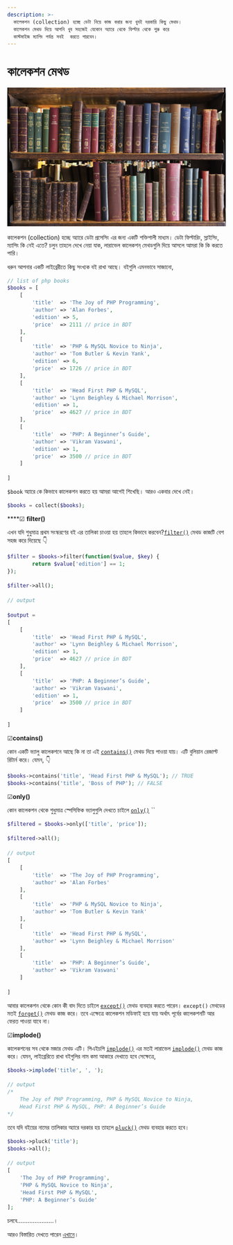 ```yaml
---
description: >-
  কালেকশন (collection) হচ্ছে ডেটা নিয়ে কাজ করার জন্য খুবই দরকারি কিছু মেথড।
  কালেকশন মেথড দিয়ে আপনি খুব সহজেই যেকোন অ্যারে থেকে ফিল্টার থেকে শুরু করে
  কাস্টমাইজ ম্যাপিং পর্যন্ত সবই  করতে পারবেন।
---
```


# কালেকশন মেথড

![Scope of Collection.  Source: London Library](../.gitbook/assets/scope.jpg)

কালেকশন \(collection\) হচ্ছে অ্যারে ডেটা প্রসেসিং এর জন্য একটি শক্তিশালী মাধ্যম। ডেটা ফিল্টারিং, স্লাইসিং, ম্যাপিং কি নেই এতে? চলুন তাহলে দেখে নেয়া যাক, লারাভেল কালেকশন্ মেথডগুলি দিয়ে আসলে আমরা কি কি করতে পারি।

ধরুন আপনার একটি লাইব্রেরীতে কিছু সংখ্যক বই রাখা আছে। বইগুলি এমনভাবে সাজানো,

```php
// list of php books
$books = [
    [
        'title'  => 'The Joy of PHP Programming',
        'author' => 'Alan Forbes',
        'edition' => 5,
        'price'  => 2111 // price in BDT
    ],
    [
        'title'  => 'PHP & MySQL Novice to Ninja',
        'author' => 'Tom Butler & Kevin Yank',
        'edition' => 6,
        'price'  => 1726 // price in BDT
    ],
    [
        'title'  => 'Head First PHP & MySQL',
        'author' => 'Lynn Beighley & Michael Morrison',
        'edition' => 1,
        'price'  => 4627 // price in BDT
    ],
    [
        'title'  => 'PHP: A Beginner’s Guide',
        'author' => 'Vikram Vaswani',
        'edition' => 1,
        'price'  => 3500 // price in BDT
    ]
        
]
```

`$book` অ্যারে কে কিভাবে কালেকশন করতে হয় আমরা আগেই শিখেছি। আরও একবার দেখে নেই।

```php
$books = collect($books);
```

\*\*\*\*☑ **filter\(\)**

এখন যদি শুধুমাত্র প্রথম সংস্করণের বই এর তালিকা চাওয়া হয় তাহলে কিভাবে করবেন?[`filter()`](https://laravel.com/docs/8.x/collections#method-filter) মেথড কাজটি বেশ সহজ করে দিয়েছে 👇 

```php
$filter = $books->filter(function($value, $key) {
        return $value['edition'] == 1;
});
 
$filter->all();

// output

$output =
[
    [
        'title'  => 'Head First PHP & MySQL',
        'author' => 'Lynn Beighley & Michael Morrison',
        'edition' => 1,
        'price'  => 4627 // price in BDT
    ],
    [
        'title'  => 'PHP: A Beginner’s Guide',
        'author' => 'Vikram Vaswani',
        'edition' => 1,
        'price'  => 3500 // price in BDT
    ]
        
]

```

☑**contains\(\)**

কোন একটি ভ্যালু কালেকশনে  আছে কি না  তা এই [`contains()`](https://laravel.com/docs/8.x/collections#method-contains) মেথড দিয়ে পাওয়া যায়। এটি বুলিয়ান রেজাল্ট রিটার্ন করে। যেমন, 👇 

```php
$books->contains('title', 'Head First PHP & MySQL'); // TRUE
$books->contains('title', 'Boss of PHP'); // FALSE
```

☑**only\(\)**

কোন কালেকশন থেকে শুধুমাত্র স্পেসিফিক ভ্যালুগুলি দেখতে চাইলে [`only()`](https://laravel.com/docs/8.x/collections#method-only) ``

```php
$filtered = $books->only(['title', 'price']);

$filtered->all();

// output
[
    [
        'title'  => 'The Joy of PHP Programming',
        'author' => 'Alan Forbes'
    ],
    [
        'title'  => 'PHP & MySQL Novice to Ninja',
        'author' => 'Tom Butler & Kevin Yank'
    ],
    [
        'title'  => 'Head First PHP & MySQL',
        'author' => 'Lynn Beighley & Michael Morrison'
    ],
    [
        'title'  => 'PHP: A Beginner’s Guide',
        'author' => 'Vikram Vaswani'
    ]
        
]
```

আবার কালেকশন থেকে কোন কী বাদ দিতে চাইলে [`except()`](https://laravel.com/docs/8.x/collections#method-except) মেথড ব্যবহার করতে পারেন। `except()` মেথডের মতই [`forget()`](https://laravel.com/docs/8.x/collections#method-forget) মেথড কাজ করে। তবে এক্ষেত্রে কালেকশন মডিফাই হয়ে যায় অর্থাৎ পূর্বের কালেকশনটি আর ফেরত পাওয়া যাবে না।

 ☑**implode\(\)**

কালেকশনের সব থেকে মজার মেথড এটি। পিএইচপি [`implode()`](https://www.php.net/manual/en/function.implode.php) এর মতই লারাভেল [`implode()`](https://laravel.com/docs/8.x/collections#method-implode) মেথড কাজ করে। যেমন, লাইব্রেরিতে রাখা বইগুলির নাম কমা আকারে দেখাতে হবে সেক্ষেত্রে,

```php
$books->implode('title', ', ');

// output
/* 
    The Joy of PHP Programming, PHP & MySQL Novice to Ninja, 
    Head First PHP & MySQL, PHP: A Beginner’s Guide
*/
```

তবে যদি বইয়ের নামের তালিকার অ্যারে দরকার হয় তাহলে [`pluck()`](https://laravel.com/docs/8.x/collections#method-pluck) মেথড ব্যবহার করতে হবে। 

```php
$books->pluck('title');
$books->all();

// output
[
    'The Joy of PHP Programming', 
    'PHP & MySQL Novice to Ninja', 
    'Head First PHP & MySQL', 
    'PHP: A Beginner’s Guide'
];
```

চলবে.....................।

আরও বিস্তারিত দেখতে পারেন [এখানে](https://laravel.com/docs/8.x/collections#available-methods)।



